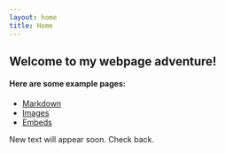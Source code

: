 ```yaml
---
layout: home
title: Home
---
```


## Welcome to my webpage adventure!


#### Here are some example pages:

- [Markdown](02-markdown-examples)
- [Images](03-images-examples)
- [Embeds](04-embeds-examples)

New text will appear soon. Check back.
